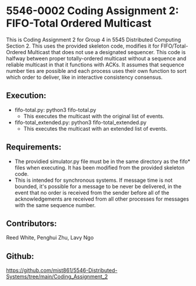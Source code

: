 # 5546-0002 Coding Assignment 2: FIFO-Total Ordered Multicast

This is Coding Assignment 2 for Group 4 in 5545 Distributed Computing Section 2.
This uses the provided skeleton code, modifies it for FIFO/Total-Ordered Multicast that does not use a designated sequencer.  This code is halfway between proper totally-ordered multicast without a sequence and reliable multicast in that it functions with ACKs.  It assumes that sequence number ties are possible and each process uses their own function to sort which order to deliver, like in interactive consistency consensus.

## Execution:

* fifo-total.py: python3 fifo-total.py
    * This executes the multicast with the original list of events.
* fifo-total_extended.py: python3 fifo-total_extended.py
    * This executes the multicast with an extended list of events.

## Requirements:

* The providied simulator.py file must be in the same directory as the fifo* files when executing.  It has been modified from the provided skeleton code.
* This is intended for synchronous systems. If message time is not bounded, it's possible for a message to be never be delivered, in the event that no order is received from the sender before all of the acknowledgements are received from all other processes for messages with the same sequence number.

## Contributors:

Reed White, Penghui Zhu, Lavy Ngo

## Github:

https://github.com/mist861/5546-Distributed-Systems/tree/main/Coding_Assignment_2